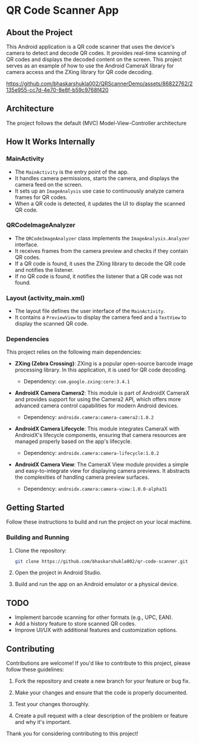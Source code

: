 # QR Code Scanner App

## About the Project

This Android application is a QR code scanner that uses the device's camera to detect and decode QR codes. It provides real-time scanning of QR codes and displays the decoded content on the screen. This project serves as an example of how to use the Android CameraX library for camera access and the ZXing library for QR code decoding.



https://github.com/bhaskarshukla002/QRScannerDemo/assets/86822762/2135e955-cc7d-4e70-8e8f-b59c9768f420



## Architecture

The project follows the default (MVC) Model-View-Controller architecture

## How It Works Internally

### MainActivity

- The `MainActivity` is the entry point of the app.
- It handles camera permissions, starts the camera, and displays the camera feed on the screen.
- It sets up an `ImageAnalysis` use case to continuously analyze camera frames for QR codes.
- When a QR code is detected, it updates the UI to display the scanned QR code.

### QRCodeImageAnalyzer

- The `QRCodeImageAnalyzer` class implements the `ImageAnalysis.Analyzer` interface.
- It receives frames from the camera preview and checks if they contain QR codes.
- If a QR code is found, it uses the ZXing library to decode the QR code and notifies the listener.
- If no QR code is found, it notifies the listener that a QR code was not found.

### Layout (activity_main.xml)

- The layout file defines the user interface of the `MainActivity`.
- It contains a `PreviewView` to display the camera feed and a `TextView` to display the scanned QR code.

### Dependencies

This project relies on the following main dependencies:

- **ZXing (Zebra Crossing)**: ZXing is a popular open-source barcode image processing library. In this application, it is used for QR code decoding.
   - Dependency: `com.google.zxing:core:3.4.1`

- **AndroidX Camera Camera2**: This module is part of AndroidX CameraX and provides support for using the Camera2 API, which offers more advanced camera control capabilities for modern Android devices.
   - Dependency: `androidx.camera:camera-camera2:1.0.2`

- **AndroidX Camera Lifecycle**: This module integrates CameraX with AndroidX's lifecycle components, ensuring that camera resources are managed properly based on the app's lifecycle.
   - Dependency: `androidx.camera:camera-lifecycle:1.0.2`

- **AndroidX Camera View**: The CameraX View module provides a simple and easy-to-integrate view for displaying camera previews. It abstracts the complexities of handling camera preview surfaces.
   - Dependency: `androidx.camera:camera-view:1.0.0-alpha31`

## Getting Started

Follow these instructions to build and run the project on your local machine.


### Building and Running

1. Clone the repository:

   ```bash
   git clone https://github.com/bhaskarshukla002/qr-code-scanner.git

2. Open the project in Android Studio.

3. Build and run the app on an Android emulator or a physical device.

## TODO

- Implement barcode scanning for other formats (e.g., UPC, EAN).
- Add a history feature to store scanned QR codes.
- Improve UI/UX with additional features and customization options.

## Contributing

Contributions are welcome! If you'd like to contribute to this project, please follow these guidelines:

1. Fork the repository and create a new branch for your feature or bug fix.

2. Make your changes and ensure that the code is properly documented.

3. Test your changes thoroughly.

4. Create a pull request with a clear description of the problem or feature and why it's important.

Thank you for considering contributing to this project!
